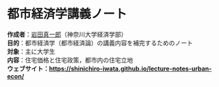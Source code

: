 # 都市経済学講義ノート
<b>作成者</b>：<a href="https://shinichiro-iwata.github.io/">岩田真一郎</a>（神奈川大学経済学部）
<br><b>目的</b>：都市経済学（都市経済論）の講義内容を補完するためのノート
<br><b>対象</b>：主に大学生
<br><b>内容</b>：住宅価格と住宅政策，都市内の住宅立地
<br><b>ウェブサイト<b>：https://shinichiro-iwata.github.io/lecture-notes-urban-econ/
